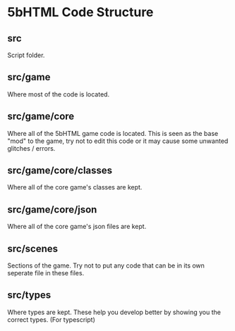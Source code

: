 # 5bHTML Code Structure

## src

Script folder.

## src/game

Where most of the code is located.

## src/game/core

Where all of the 5bHTML game code is located. This is seen as the base "mod" to the game, try not to edit this code or it may cause some unwanted glitches / errors.

## src/game/core/classes

Where all of the core game's classes are kept.

## src/game/core/json

Where all of the core game's json files are kept.

## src/scenes

Sections of the game. Try not to put any code that can be in its own seperate file in these files.

## src/types

Where types are kept. These help you develop better by showing you the correct types. (For typescript)